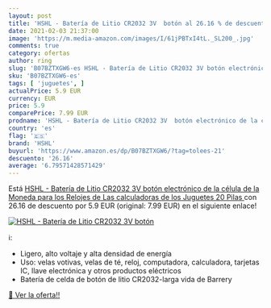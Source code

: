 ```yaml
---
layout: post
title: 'HSHL - Batería de Litio CR2032 3V  botón al 26.16 % de descuento'
date: 2021-02-03 21:37:00
image: 'https://m.media-amazon.com/images/I/61jPBTxI4tL._SL200_.jpg'
comments: true
category: ofertas
author: ring
slug: 'B07BZTXGW6-es HSHL - Batería de Litio CR2032 3V botón electrónico de la...'
sku: 'B07BZTXGW6-es'
tags: [ 'juguetes', ]
actualPrice: 5.9 EUR
currency: EUR
price: 5.9
comparePrice: 7.99 EUR
prodname: 'HSHL - Batería de Litio CR2032 3V  botón electrónico de la célula de la Moneda para los Relojes de Las calculadoras de los Juguetes  20 Pilas '
country: 'es'
flag: '🇪🇸'
brand: 'HSHL'
buyurl: 'https://www.amazon.es/dp/B07BZTXGW6/?tag=tolees-21'
descuento: '26.16'
average: '6.79571428571429'
---
```


Está [HSHL - Batería de Litio CR2032 3V  botón electrónico de la célula de la Moneda para los Relojes de Las calculadoras de los Juguetes  20 Pilas ](https://www.amazon.es/dp/B07BZTXGW6/?tag=tolees-21) con 26.16 de descuento por 5.9 EUR (original: 7.99 EUR) en el siguiente enlace!

[![HSHL - Batería de Litio CR2032 3V  botón](https://m.media-amazon.com/images/I/61jPBTxI4tL._SL200_.jpg)](https://www.amazon.es/dp/B07BZTXGW6/?tag=tolees-21)

ℹ️:

- Ligero, alto voltaje y alta densidad de energía
- Uso: velas votivas, velas de té, reloj, computadora, calculadora, tarjetas IC, llave electrónica y otros productos eléctricos
- Batería de celda de botón de litio CR2032-larga vida de Barrery

[🛒 Ver la oferta!!](https://www.amazon.es/dp/B07BZTXGW6/?tag=tolees-21)
